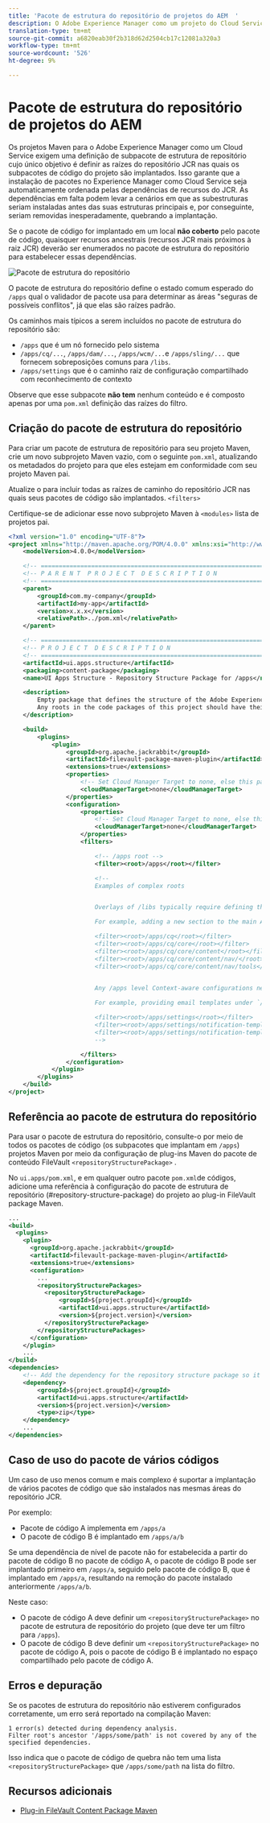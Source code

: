 ```yaml
---
title: 'Pacote de estrutura do repositório de projetos do AEM  '
description: O Adobe Experience Manager como um projeto do Cloud Service Maven requer uma definição do Subpacote da Estrutura do Repositório cujo único objetivo é definir as raízes do repositório do JCR nas quais os subpacotes do Código do projeto são implantados.
translation-type: tm+mt
source-git-commit: a6820eab30f2b318d62d2504cb17c12081a320a3
workflow-type: tm+mt
source-wordcount: '526'
ht-degree: 9%

---
```



# Pacote de estrutura do repositório de projetos do AEM

Os projetos Maven para o Adobe Experience Manager como um Cloud Service exigem uma definição de subpacote de estrutura de repositório cujo único objetivo é definir as raízes do repositório JCR nas quais os subpacotes de código do projeto são implantados. Isso garante que a instalação de pacotes no Experience Manager como Cloud Service seja automaticamente ordenada pelas dependências de recursos do JCR. As dependências em falta podem levar a cenários em que as subestruturas seriam instaladas antes das suas estruturas principais e, por conseguinte, seriam removidas inesperadamente, quebrando a implantação.

Se o pacote de código for implantado em um local **não coberto** pelo pacote de código, quaisquer recursos ancestrais (recursos JCR mais próximos à raiz JCR) deverão ser enumerados no pacote de estrutura do repositório para estabelecer essas dependências.

![Pacote de estrutura do repositório](./assets/repository-structure-packages.png)

O pacote de estrutura do repositório define o estado comum esperado do `/apps` qual o validador de pacote usa para determinar as áreas &quot;seguras de possíveis conflitos&quot;, já que elas são raízes padrão.

Os caminhos mais típicos a serem incluídos no pacote de estrutura do repositório são:

+ `/apps` que é um nó fornecido pelo sistema
+ `/apps/cq/...`, `/apps/dam/...`, `/apps/wcm/...`e `/apps/sling/...` que fornecem sobreposições comuns para `/libs`.
+ `/apps/settings` que é o caminho raiz de configuração compartilhado com reconhecimento de contexto

Observe que esse subpacote **não tem** nenhum conteúdo e é composto apenas por uma `pom.xml` definição das raízes do filtro.

## Criação do pacote de estrutura do repositório

Para criar um pacote de estrutura de repositório para seu projeto Maven, crie um novo subprojeto Maven vazio, com o seguinte `pom.xml`, atualizando os metadados do projeto para que eles estejam em conformidade com seu projeto Maven pai.

Atualize o para incluir todas as raízes de caminho do repositório JCR nas quais seus pacotes de código são implantados. `<filters>`

Certifique-se de adicionar esse novo subprojeto Maven à `<modules>` lista de projetos pai.

```xml
<?xml version="1.0" encoding="UTF-8"?>
<project xmlns="http://maven.apache.org/POM/4.0.0" xmlns:xsi="http://www.w3.org/2001/XMLSchema-instance" xsi:schemaLocation="http://maven.apache.org/POM/4.0.0 http://maven.apache.org/maven-v4_0_0.xsd">
    <modelVersion>4.0.0</modelVersion>

    <!-- ====================================================================== -->
    <!-- P A R E N T  P R O J E C T  D E S C R I P T I O N                      -->
    <!-- ====================================================================== -->
    <parent>
        <groupId>com.my-company</groupId>
        <artifactId>my-app</artifactId>
        <version>x.x.x</version>
        <relativePath>../pom.xml</relativePath>
    </parent>

    <!-- ====================================================================== -->
    <!-- P R O J E C T  D E S C R I P T I O N                                   -->
    <!-- ====================================================================== -->
    <artifactId>ui.apps.structure</artifactId>
    <packaging>content-package</packaging>
    <name>UI Apps Structure - Repository Structure Package for /apps</name>

    <description>
        Empty package that defines the structure of the Adobe Experience Manager repository the code packages in this project deploy into.
        Any roots in the code packages of this project should have their parent enumerated in the filters list below.
    </description>

    <build>
        <plugins>
            <plugin>
                <groupId>org.apache.jackrabbit</groupId>
                <artifactId>filevault-package-maven-plugin</artifactId>
                <extensions>true</extensions>
                <properties>
                    <!-- Set Cloud Manager Target to none, else this package will be deployed and remove all defined filter roots -->
                    <cloudManagerTarget>none</cloudManagerTarget>
                </properties>
                <configuration>
                    <properties>
                        <!-- Set Cloud Manager Target to none, else this package will be deployed and remove all defined filter roots -->
                        <cloudManagerTarget>none</cloudManagerTarget>
                    </properties>
                    <filters>

                        <!-- /apps root -->
                        <filter><root>/apps</root></filter>

                        <!--
                        Examples of complex roots


                        Overlays of /libs typically require defining the overlayed structure, at each level here.

                        For example, adding a new section to the main AEM Tools navigation, necessitates the following rules:

                        <filter><root>/apps/cq</root></filter>
                        <filter><root>/apps/cq/core</root></filter>
                        <filter><root>/apps/cq/core/content</root></filter>
                        <filter><root>/apps/cq/core/content/nav/</root></filter>
                        <filter><root>/apps/cq/core/content/nav/tools</root></filter>


                        Any /apps level Context-aware configurations need to enumerated here. 
                        
                        For example, providing email templates under `/apps/settings/notification-templates/com.day.cq.replication` necessitates the following rules:

                        <filter><root>/apps/settings</root></filter>
                        <filter><root>/apps/settings/notification-templates</root></filter>
                        <filter><root>/apps/settings/notification-templates/com.day.cq.replication</root></filter>
                        -->

                    </filters>
                </configuration>
            </plugin>
        </plugins>
    </build>
</project>
```

## Referência ao pacote de estrutura do repositório

Para usar o pacote de estrutura do repositório, consulte-o por meio de todos os pacotes de código (os subpacotes que implantam em `/apps`) projetos Maven por meio da configuração de plug-ins Maven do pacote de conteúdo FileVault `<repositoryStructurePackage>` .

No `ui.apps/pom.xml`, e em qualquer outro pacote `pom.xml`de códigos, adicione uma referência à configuração do pacote de estrutura de repositório (#repository-structure-package) do projeto ao plug-in FileVault package Maven.

```xml
...
<build>
  <plugins>
    <plugin>
      <groupId>org.apache.jackrabbit</groupId>
      <artifactId>filevault-package-maven-plugin</artifactId>
      <extensions>true</extensions>
      <configuration>
        ...
        <repositoryStructurePackages>
          <repositoryStructurePackage>
              <groupId>${project.groupId}</groupId>
              <artifactId>ui.apps.structure</artifactId>
              <version>${project.version}</version>
          </repositoryStructurePackage>
        </repositoryStructurePackages>
      </configuration>
    </plugin>
    ...
</build>
<dependencies>
    <!-- Add the dependency for the repository structure package so it resolves -->
    <dependency>
        <groupId>${project.groupId}</groupId>
        <artifactId>ui.apps.structure</artifactId>
        <version>${project.version}</version>
        <type>zip</type>
    </dependency>
    ...
</dependencies>
```

## Caso de uso do pacote de vários códigos

Um caso de uso menos comum e mais complexo é suportar a implantação de vários pacotes de código que são instalados nas mesmas áreas do repositório JCR.

Por exemplo:

+ Pacote de código A implementa em `/apps/a`
+ O pacote de código B é implantado em `/apps/a/b`

Se uma dependência de nível de pacote não for estabelecida a partir do pacote de código B no pacote de código A, o pacote de código B pode ser implantado primeiro em `/apps/a`, seguido pelo pacote de código B, que é implantado em `/apps/a`, resultando na remoção do pacote instalado anteriormente `/apps/a/b`.

Neste caso:

+ O pacote de código A deve definir um `<repositoryStructurePackage>` no pacote de estrutura de repositório do projeto (que deve ter um filtro para `/apps`).
+ O pacote de código B deve definir um `<repositoryStructurePackage>` no pacote de código A, pois o pacote de código B é implantado no espaço compartilhado pelo pacote de código A.

## Erros e depuração

Se os pacotes de estrutura do repositório não estiverem configurados corretamente, um erro será reportado na compilação Maven:

```
1 error(s) detected during dependency analysis.
Filter root's ancestor '/apps/some/path' is not covered by any of the specified dependencies.
```

Isso indica que o pacote de código de quebra não tem uma lista `<repositoryStructurePackage>` que  `/apps/some/path` na lista do filtro.

## Recursos adicionais

+ [Plug-in FileVault Content Package Maven](http://jackrabbit.apache.org/filevault-package-maven-plugin/)
